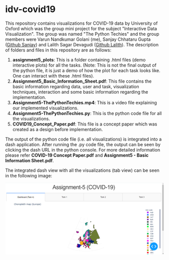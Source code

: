 # idv-covid19
This repository contains visualizations for COVID-19 data by University of Oxford which was the group mini project for the subject "Interactive Data Visualization". The group was named "The Python Techies" and the group members were Varun Nandkumar Golani (me), Sanjay Chhataru Gupta ([Github Sanjay](https://github.com/sanjaycg486 "Github Sanjay")) and Lalith Sagar Devagudi ([Github Lalith](https://github.com/lalith0010 "Github Lalith")). The description of folders and files in this repository are as follows:

1. **assignment5_plots**: This is a folder containing .html files (demo interactive plots) for all the tasks. (Note: This is not the final output of the python file, it is just a demo of how the plot for each task looks like. One can interact with these .html files).
2. **Assignment5_Basic_Information_Sheet.pdf**: This file contains the basic information regarding data, user and task, visualization techniques, interaction and some basic information regarding the implementation.
3. **Assignment5-ThePythonTechies.mp4**: This is a video file explaining our implemented visualizations.
4. **Assignment5-ThePythonTechies.py**: This is the python code file for all the visualizations.
5. **COVID19_Concept_Paper.pdf**: This file is a concept paper which was created as a design before implementation.

The output of the python code file (i.e. all visualizations) is integrated into a dash application. After running the .py code file, the output can be seen by clicking the dash URL in the python console. For more detailed information please refer **COVID-19 Concept Paper.pdf** and **Assignment5 - Basic Information Sheet.pdf**.

The integrated dash view with all the visualizations (tab view) can be seen in the following image:


![alt text](https://github.com/vargo96/idv-covid19/blob/master/dash.PNG?raw=true "Dash application with all the visualizations")
